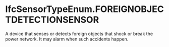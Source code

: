 IfcSensorTypeEnum.FOREIGNOBJECTDETECTIONSENSOR
==============================================
A device that senses or detects foreign objects that shock or break the power
network. It may alarm when such accidents happen.


